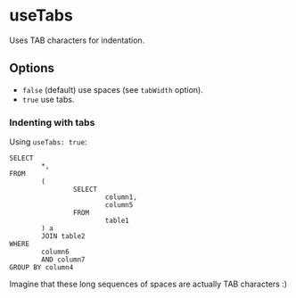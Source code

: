 # useTabs

Uses TAB characters for indentation.

## Options

- `false` (default) use spaces (see `tabWidth` option).
- `true` use tabs.

### Indenting with tabs

Using `useTabs: true`:

```
SELECT
        *,
FROM
        (
                SELECT
                        column1,
                        column5
                FROM
                        table1
        ) a
        JOIN table2
WHERE
        column6
        AND column7
GROUP BY column4
```

Imagine that these long sequences of spaces are actually TAB characters :)
